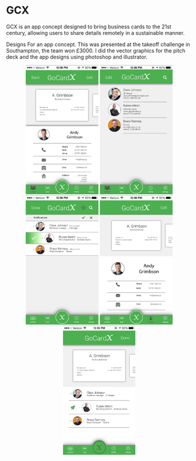 # GCX

GCX is an app concept designed to bring business cards to the 21st century, allowing users to share details remotely in a sustainable manner.

Designs For an app concept. This was presented at the takeoff challenge in Southampton, the team won £3000. I did the vector graphics for the pitch deck and the app designs using photoshop and illustrator.

<p align="center">
  <img src = "/Outputs/Contact_view.png" wigth="150" height="350"> 
  <img src = "/Outputs/Contacts_screen.png" wigth="150" height="350"> 
  <img src = "/Outputs/notifications_selected.png" wigth="150" height="350"> 
  <img src = "/Outputs/Profile_selected.png" wigth="150" height="350"> 
  <img src = "/Outputs/Sendcard_select.png" wigth="150" height="350"> 
</p>
